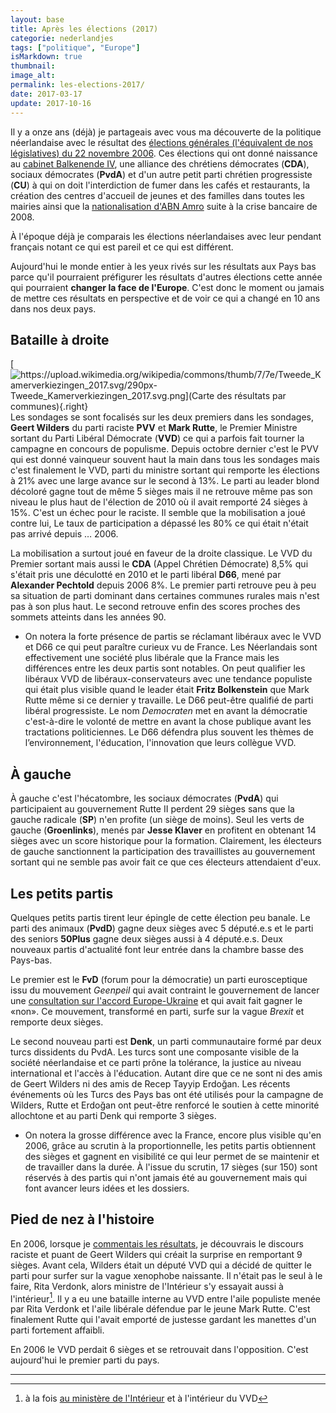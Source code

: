 ```yaml
---
layout: base
title: Après les élections (2017)
categorie: nederlandjes
tags: ["politique", "Europe"]
isMarkdown: true
thumbnail: 
image_alt: 
permalink: les-elections-2017/
date: 2017-03-17
update: 2017-10-16
---
```


Il y a onze ans (déjà) je partageais avec vous ma découverte de la politique néerlandaise avec le résultat des [élections générales (l'équivalent de nos législatives) du 22 novembre 2006](/apres-les-elections). Ces élections qui ont donné naissance au [cabinet Balkenende IV](/nieuw-kabinet-balkenende-iv), une alliance des chrétiens démocrates (**CDA**), sociaux démocrates (**PvdA**) et d'un autre petit parti chrétien progressiste (**CU**) à qui on doit l'interdiction de fumer dans les cafés et restaurants, la création des centres d'accueil de jeunes et des familles dans toutes les mairies ainsi que la [nationalisation d'ABN Amro](/les-deboires-de-la-royal-bank-of-scotland) suite à la crise bancaire de 2008.

À l'époque déjà je comparais les élections néerlandaises avec leur pendant français notant ce qui est pareil et ce qui est différent.

Aujourd'hui le monde entier à les yeux rivés sur les résultats aux Pays bas parce qu'il pourraient préfigurer les résultats d'autres élections cette année qui pourraient **changer la face de l'Europe**. C'est donc le moment ou jamais de mettre ces résultats en perspective et de voir ce qui a changé en 10 ans dans nos deux pays.
<!--excerpt-->

## Bataille à droite
[![https://upload.wikimedia.org/wikipedia/commons/thumb/7/7e/Tweede_Kamerverkiezingen_2017.svg/290px-Tweede_Kamerverkiezingen_2017.svg.png](Carte des résultats par communes){.right}](https://en.wikipedia.org/wiki/Dutch_general_election,_2017#/media/File:Tweede_Kamerverkiezingen_2017.svg)
Les sondages se sont focalisés sur les deux premiers dans les sondages, **Geert Wilders** du parti raciste **PVV** et **Mark Rutte**, le Premier Ministre sortant du Parti Libéral Démocrate (**VVD**) ce qui a parfois fait tourner la campagne en concours de populisme. Depuis octobre dernier c'est le PVV qui est donné vainqueur souvent haut la main dans tous les sondages mais c'est finalement le VVD, parti du ministre sortant qui remporte les élections à 21% avec une large avance sur le second à 13%. Le parti au leader blond décoloré gagne tout de même 5 sièges mais il ne retrouve même pas son niveau le plus haut de l'élection de 2010 où il avait remporté 24 sièges à 15%. C'est un échec pour le raciste. Il semble que la mobilisation a joué contre lui, Le taux de participation a dépassé les 80% ce qui était n'était pas arrivé depuis … 2006.

La mobilisation a surtout joué en faveur de la droite classique. Le VVD du Premier sortant mais aussi le **CDA** (Appel Chrétien Démocrate) 8,5% qui s'était pris une déculotté en 2010 et le parti libéral **D66**, mené par **Alexander Pechtold** depuis 2006 8%. Le premier parti retrouve peu à peu sa situation de parti dominant dans certaines communes rurales mais n'est pas à son plus haut. Le second retrouve enfin des scores proches des sommets atteints dans les années 90.

* On notera la forte présence de partis se réclamant libéraux avec le VVD et D66 ce qui peut paraître curieux vu de France. Les Néerlandais sont effectivement une société plus libérale que la France mais les différences entre les deux partis sont notables. On peut qualifier les libéraux VVD de libéraux-conservateurs avec une tendance populiste qui était plus visible quand le leader était **Fritz Bolkenstein** que Mark Rutte même si ce dernier y travaille. Le D66 peut-être qualifié de parti libéral progressiste. Le nom *Democraten* met en avant la démocratie c'est-à-dire le volonté de mettre en avant la chose publique avant les tractations politiciennes. Le D66 défendra plus souvent les thèmes de l’environnement,  l'éducation, l'innovation que leurs collègue VVD.

## À gauche
À gauche c'est l'hécatombre, les sociaux démocrates (**PvdA**) qui participaient au gouvernement Rutte II perdent 29 sièges sans que la gauche radicale (**SP**) n'en profite (un siège de moins). Seul les verts de gauche (**Groenlinks**), menés par **Jesse Klaver** en profitent en obtenant 14 sièges avec un score historique pour la formation. Clairement, les électeurs de gauche sanctionnent la participation des travaillistes au gouvernement sortant qui ne semble pas avoir fait ce que ces électeurs attendaient d'eux.

## Les petits partis
Quelques petits partis tirent leur épingle de cette élection peu banale. Le parti des animaux (**PvdD**) gagne deux sièges avec 5 député.e.s et le parti des seniors **50Plus** gagne deux sièges aussi à 4 député.e.s. Deux nouveaux partis d'actualité font leur entrée dans la chambre basse des Pays-bas. 

Le premier est le **FvD** (forum pour la démocratie) un parti eurosceptique issu du mouvement *Geenpeil* qui avait contraint le gouvernement de lancer une [consultation sur l'accord Europe-Ukraine](/Referendum-Pays-bas-sont-encore-contre) et qui avait fait gagner le «non». Ce mouvement, transformé en parti, surfe sur la vague *Brexit* et remporte deux sièges.

Le second nouveau parti est **Denk**, un parti communautaire formé par deux turcs dissidents du PvdA. Les turcs sont une composante visible de la société néerlandaise et ce parti prône la tolérance, la justice au niveau international et l'accès à l'éducation. Autant dire que ce ne sont ni des amis de Geert Wilders ni des amis de Recep Tayyip Erdoğan. Les récents événements où les Turcs des Pays bas ont été utilisés pour la campagne de Wilders, Rutte et Erdoğan ont peut-ětre renforcé le soutien à cette minorité allochtone et au parti Denk qui remporte 3 sièges.

* On notera la grosse différence avec la France, encore plus visible qu'en 2006, grâce au scrutin à la proportionnelle, les petits partis obtiennent des sièges et gagnent en visibilité ce qui leur permet de se maintenir et de travailler dans la durée. À l'issue du scrutin, 17 sièges (sur 150) sont réservés à des partis qui n'ont jamais été au gouvernement mais qui font avancer leurs idées et les dossiers.

## Pied de nez à l'histoire
En 2006, lorsque je [commentais les résultats](/apres-les-elections), je découvrais le discours raciste et puant de Geert Wilders qui créait la surprise en remportant 9 sièges. Avant cela, Wilders était un député VVD qui a décidé de quitter le parti pour surfer sur la vague xenophobe naissante. Il n'était pas le seul à le faire, Rita Verdonk, alors ministre de l'Intérieur s'y essayait aussi à l'intérieur[^1]. Il y a eu une bataille interne au VVD entre l'aile populiste menée par Rita Verdonk et l'aile libérale défendue par le jeune Mark Rutte. C'est finalement Rutte qui l'avait emporté de justesse gardant les manettes d'un parti fortement affaibli.

En 2006 le VVD perdait 6 sièges et se retrouvait dans l'opposition. C'est aujourd'hui le premier parti du pays.

---
[^1]:  à la fois [au ministère de l'Intérieur](/l-affaire-ayaan-hirsi-ali) et à l'intérieur du VVD